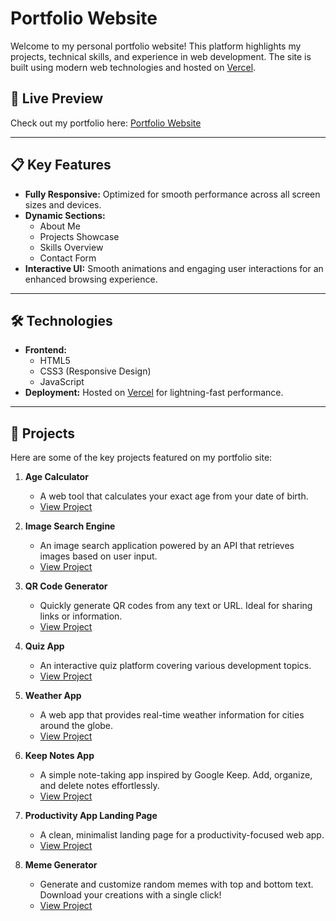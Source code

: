 
# Portfolio Website  

Welcome to my personal portfolio website! This platform highlights my projects, technical skills, and experience in web development. The site is built using modern web technologies and hosted on [Vercel](https://vercel.com/).  

## 🚀 Live Preview  
Check out my portfolio here: [Portfolio Website](https://portfolio-six-lime-92.vercel.app/)  

---

## 📋 Key Features  
- **Fully Responsive:** Optimized for smooth performance across all screen sizes and devices.  
- **Dynamic Sections:**  
  - About Me  
  - Projects Showcase  
  - Skills Overview  
  - Contact Form  
- **Interactive UI:** Smooth animations and engaging user interactions for an enhanced browsing experience.  

---

## 🛠️ Technologies  
- **Frontend:**  
  - HTML5  
  - CSS3 (Responsive Design)  
  - JavaScript  
- **Deployment:** Hosted on [Vercel](https://vercel.com/) for lightning-fast performance.  

---

## 📂 Projects  

Here are some of the key projects featured on my portfolio site:  

1. **Age Calculator**  
   - A web tool that calculates your exact age from your date of birth.  
   - [View Project](https://age-calculator-beta-six.vercel.app/)  

2. **Image Search Engine**  
   - An image search application powered by an API that retrieves images based on user input.  
   - [View Project](https://image-search-engine-black.vercel.app/)  

3. **QR Code Generator**  
   - Quickly generate QR codes from any text or URL. Ideal for sharing links or information.  
   - [View Project](https://qr-code-generator-theta-mauve.vercel.app/)  

4. **Quiz App**  
   - An interactive quiz platform covering various development topics.  
   - [View Project](https://quiz-app-azure-eta.vercel.app/)  

5. **Weather App**  
   - A web app that provides real-time weather information for cities around the globe.  
   - [View Project](https://weather-app-virid-nine-40.vercel.app/)  

6. **Keep Notes App**  
   - A simple note-taking app inspired by Google Keep. Add, organize, and delete notes effortlessly.  
   - [View Project](https://keep-notes-project.vercel.app/)  

7. **Productivity App Landing Page**  
   - A clean, minimalist landing page for a productivity-focused web app.  
   - [View Project](https://basic-productivity-app-landing-page.vercel.app/)  

8. **Meme Generator**  
   - Generate and customize random memes with top and bottom text. Download your creations with a single click!  
   - [View Project](https://meme-generator-lemon-beta.vercel.app/)  
